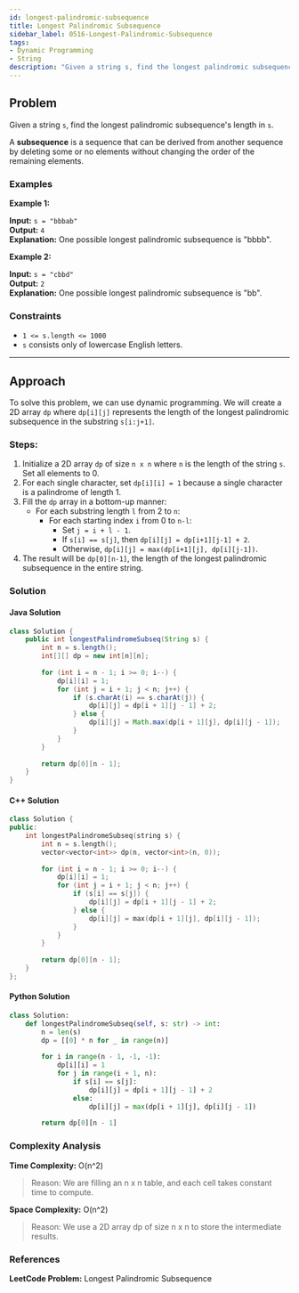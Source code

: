 ```yaml
---
id: longest-palindromic-subsequence
title: Longest Palindromic Subsequence
sidebar_label: 0516-Longest-Palindromic-Subsequence
tags:
- Dynamic Programming
- String
description: "Given a string s, find the longest palindromic subsequence's length in s."
---
```


## Problem

Given a string `s`, find the longest palindromic subsequence's length in `s`.

A **subsequence** is a sequence that can be derived from another sequence by deleting some or no elements without changing the order of the remaining elements.

### Examples

**Example 1:**

**Input:** `s = "bbbab"`  
**Output:** `4`  
**Explanation:** One possible longest palindromic subsequence is "bbbb".

**Example 2:**

**Input:** `s = "cbbd"`  
**Output:** `2`  
**Explanation:** One possible longest palindromic subsequence is "bb".

### Constraints

- `1 <= s.length <= 1000`
- `s` consists only of lowercase English letters.

---

## Approach

To solve this problem, we can use dynamic programming. We will create a 2D array `dp` where `dp[i][j]` represents the length of the longest palindromic subsequence in the substring `s[i:j+1]`.

### Steps:

1. Initialize a 2D array `dp` of size `n x n` where `n` is the length of the string `s`. Set all elements to 0.
2. For each single character, set `dp[i][i] = 1` because a single character is a palindrome of length 1.
3. Fill the `dp` array in a bottom-up manner:
   - For each substring length `l` from 2 to `n`:
     - For each starting index `i` from 0 to `n-l`:
       - Set `j = i + l - 1`.
       - If `s[i] == s[j]`, then `dp[i][j] = dp[i+1][j-1] + 2`.
       - Otherwise, `dp[i][j] = max(dp[i+1][j], dp[i][j-1])`.
4. The result will be `dp[0][n-1]`, the length of the longest palindromic subsequence in the entire string.

### Solution

#### Java Solution

```java
class Solution {
    public int longestPalindromeSubseq(String s) {
        int n = s.length();
        int[][] dp = new int[n][n];
        
        for (int i = n - 1; i >= 0; i--) {
            dp[i][i] = 1;
            for (int j = i + 1; j < n; j++) {
                if (s.charAt(i) == s.charAt(j)) {
                    dp[i][j] = dp[i + 1][j - 1] + 2;
                } else {
                    dp[i][j] = Math.max(dp[i + 1][j], dp[i][j - 1]);
                }
            }
        }
        
        return dp[0][n - 1];
    }
}
```
#### C++ Solution 

```cpp
class Solution {
public:
    int longestPalindromeSubseq(string s) {
        int n = s.length();
        vector<vector<int>> dp(n, vector<int>(n, 0));
        
        for (int i = n - 1; i >= 0; i--) {
            dp[i][i] = 1;
            for (int j = i + 1; j < n; j++) {
                if (s[i] == s[j]) {
                    dp[i][j] = dp[i + 1][j - 1] + 2;
                } else {
                    dp[i][j] = max(dp[i + 1][j], dp[i][j - 1]);
                }
            }
        }
        
        return dp[0][n - 1];
    }
};
```
#### Python Solution

```python
class Solution:
    def longestPalindromeSubseq(self, s: str) -> int:
        n = len(s)
        dp = [[0] * n for _ in range(n)]
        
        for i in range(n - 1, -1, -1):
            dp[i][i] = 1
            for j in range(i + 1, n):
                if s[i] == s[j]:
                    dp[i][j] = dp[i + 1][j - 1] + 2
                else:
                    dp[i][j] = max(dp[i + 1][j], dp[i][j - 1])
        
        return dp[0][n - 1]
```
### Complexity Analysis
**Time Complexity:** O(n^2)
>Reason: We are filling an n x n table, and each cell takes constant time to compute.

**Space Complexity:** O(n^2)
>Reason: We use a 2D array dp of size n x n to store the intermediate results.

### References
**LeetCode Problem:** Longest Palindromic Subsequence